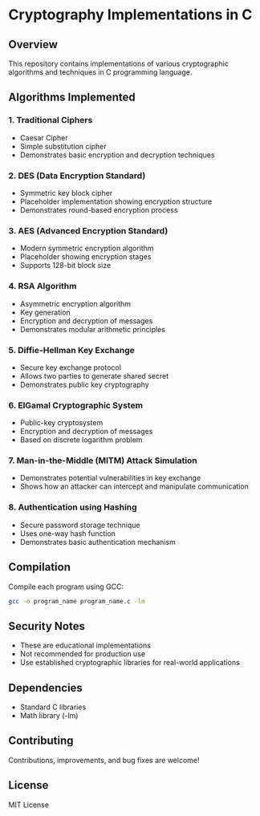 # Cryptography Implementations in C

## Overview
This repository contains implementations of various cryptographic algorithms and techniques in C programming language.

## Algorithms Implemented

### 1. Traditional Ciphers
- Caesar Cipher
- Simple substitution cipher
- Demonstrates basic encryption and decryption techniques

### 2. DES (Data Encryption Standard)
- Symmetric key block cipher
- Placeholder implementation showing encryption structure
- Demonstrates round-based encryption process

### 3. AES (Advanced Encryption Standard)
- Modern symmetric encryption algorithm
- Placeholder showing encryption stages
- Supports 128-bit block size

### 4. RSA Algorithm
- Asymmetric encryption algorithm
- Key generation
- Encryption and decryption of messages
- Demonstrates modular arithmetic principles

### 5. Diffie-Hellman Key Exchange
- Secure key exchange protocol
- Allows two parties to generate shared secret
- Demonstrates public key cryptography

### 6. ElGamal Cryptographic System
- Public-key cryptosystem
- Encryption and decryption of messages
- Based on discrete logarithm problem

### 7. Man-in-the-Middle (MITM) Attack Simulation
- Demonstrates potential vulnerabilities in key exchange
- Shows how an attacker can intercept and manipulate communication

### 8. Authentication using Hashing
- Secure password storage technique
- Uses one-way hash function
- Demonstrates basic authentication mechanism

## Compilation
Compile each program using GCC:
```bash
gcc -o program_name program_name.c -lm
```

## Security Notes
- These are educational implementations
- Not recommended for production use
- Use established cryptographic libraries for real-world applications

## Dependencies
- Standard C libraries
- Math library (-lm)

## Contributing
Contributions, improvements, and bug fixes are welcome!

## License
MIT License

